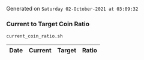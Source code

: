 Generated on `Saturday 02-October-2021 at 03:09:32`

### Current to Target Coin Ratio
`current_coin_ratio.sh`

Date|Current|Target|Ratio
---|---|---|---
